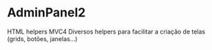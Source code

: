 # AdminPanel2
HTML helpers MVC4
Diversos helpers para facilitar a criação de telas (grids, botões, janelas...)
